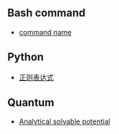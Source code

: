 ## Bash command
* [command name](https://www.earthdatascience.org/courses/intro-to-earth-data-science/open-reproducible-science/bash/bash-commands-to-manage-directories-files/)

## Python
* [正则表达式](https://www.runoob.com/regexp/regexp-syntax.html)

 
## Quantum
* [Analytical solvable potential](https://en.wikipedia.org/wiki/List_of_quantum-mechanical_systems_with_analytical_solutions)
